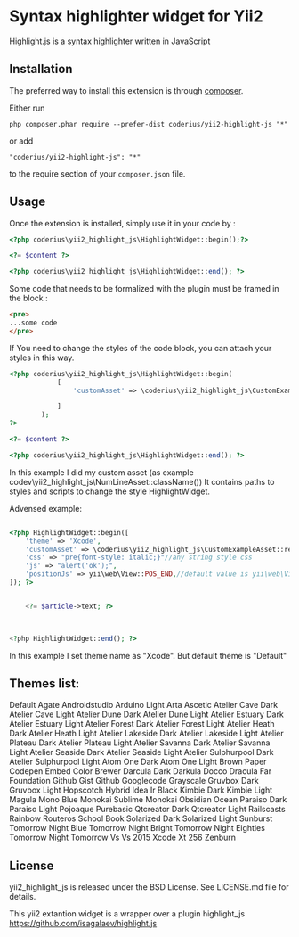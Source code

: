 Syntax highlighter widget for Yii2
==================================
Highlight.js is a syntax highlighter written in JavaScript

Installation
------------

The preferred way to install this extension is through [composer](http://getcomposer.org/download/).

Either run

```
php composer.phar require --prefer-dist coderius/yii2-highlight-js "*"
```

or add

```
"coderius/yii2-highlight-js": "*"
```

to the require section of your `composer.json` file.


Usage
-----

Once the extension is installed, simply use it in your code by  :

```php
<?php coderius\yii2_highlight_js\HighlightWidget::begin();?>

<?= $content ?>

<?php coderius\yii2_highlight_js\HighlightWidget::end(); ?>
```


Some code that needs to be formalized with the plugin must be framed in the block :

```html
<pre>
...some code
</pre>
```


If You need to change the styles of the code block, you can attach your styles in this way.

```php
<?php coderius\yii2_highlight_js\HighlightWidget::begin(
            [
                'customAsset' => \coderius\yii2_highlight_js\CustomExampleAsset::register($this),

            ]
        ); 
?>

<?= $content ?>

<?php coderius\yii2_highlight_js\HighlightWidget::end(); ?>
```

In this example I did my custom asset (as example codev\yii2_highlight_js\NumLineAsset::className())
It contains paths to styles and scripts to change the style HighlightWidget.


Advensed example:

```php

<?php HighlightWidget::begin([
    'theme' => 'Xcode',
    'customAsset' => \coderius\yii2_highlight_js\CustomExampleAsset::register($this),
    'css' => "pre{font-style: italic;}"//any string style css 
    'js' => "alert('ok');",
    'positionJs' => yii\web\View::POS_END,//default value is yii\web\View::POS_READY
]); ?>


    <?= $article->text; ?>


           
<?php HighlightWidget::end(); ?>

```
In this example I set theme name as "Xcode". But default theme is "Default"


Themes list:
------------
Default
Agate
Androidstudio
Arduino Light
Arta
Ascetic
Atelier Cave Dark
Atelier Cave Light
Atelier Dune Dark
Atelier Dune Light
Atelier Estuary Dark
Atelier Estuary Light
Atelier Forest Dark
Atelier Forest Light
Atelier Heath Dark
Atelier Heath Light
Atelier Lakeside Dark
Atelier Lakeside Light
Atelier Plateau Dark
Atelier Plateau Light
Atelier Savanna Dark
Atelier Savanna Light
Atelier Seaside Dark
Atelier Seaside Light
Atelier Sulphurpool Dark
Atelier Sulphurpool Light
Atom One Dark
Atom One Light
Brown Paper
Codepen Embed
Color Brewer
Darcula
Dark
Darkula
Docco
Dracula
Far
Foundation
Github Gist
Github
Googlecode
Grayscale
Gruvbox Dark
Gruvbox Light
Hopscotch
Hybrid
Idea
Ir Black
Kimbie Dark
Kimbie Light
Magula
Mono Blue
Monokai Sublime
Monokai
Obsidian
Ocean
Paraiso Dark
Paraiso Light
Pojoaque
Purebasic
Qtcreator Dark
Qtcreator Light
Railscasts
Rainbow
Routeros
School Book
Solarized Dark
Solarized Light
Sunburst
Tomorrow Night Blue
Tomorrow Night Bright
Tomorrow Night Eighties
Tomorrow Night
Tomorrow
Vs
Vs 2015
Xcode
Xt 256
Zenburn



License
-------
yii2_highlight_js is released under the BSD License. See LICENSE.md file for details.

This yii2 extantion widget is a wrapper over a plugin highlight_js https://github.com/isagalaev/highlight.js